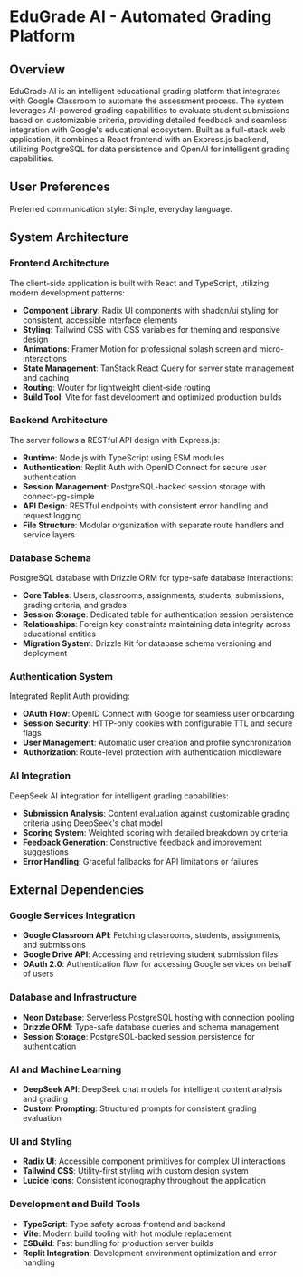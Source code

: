 # EduGrade AI - Automated Grading Platform

## Overview

EduGrade AI is an intelligent educational grading platform that integrates with Google Classroom to automate the assessment process. The system leverages AI-powered grading capabilities to evaluate student submissions based on customizable criteria, providing detailed feedback and seamless integration with Google's educational ecosystem. Built as a full-stack web application, it combines a React frontend with an Express.js backend, utilizing PostgreSQL for data persistence and OpenAI for intelligent grading capabilities.

## User Preferences

Preferred communication style: Simple, everyday language.

## System Architecture

### Frontend Architecture
The client-side application is built with React and TypeScript, utilizing modern development patterns:
- **Component Library**: Radix UI components with shadcn/ui styling for consistent, accessible interface elements
- **Styling**: Tailwind CSS with CSS variables for theming and responsive design
- **Animations**: Framer Motion for professional splash screen and micro-interactions
- **State Management**: TanStack React Query for server state management and caching
- **Routing**: Wouter for lightweight client-side routing
- **Build Tool**: Vite for fast development and optimized production builds

### Backend Architecture
The server follows a RESTful API design with Express.js:
- **Runtime**: Node.js with TypeScript using ESM modules
- **Authentication**: Replit Auth with OpenID Connect for secure user authentication
- **Session Management**: PostgreSQL-backed session storage with connect-pg-simple
- **API Design**: RESTful endpoints with consistent error handling and request logging
- **File Structure**: Modular organization with separate route handlers and service layers

### Database Schema
PostgreSQL database with Drizzle ORM for type-safe database interactions:
- **Core Tables**: Users, classrooms, assignments, students, submissions, grading criteria, and grades
- **Session Storage**: Dedicated table for authentication session persistence
- **Relationships**: Foreign key constraints maintaining data integrity across educational entities
- **Migration System**: Drizzle Kit for database schema versioning and deployment

### Authentication System
Integrated Replit Auth providing:
- **OAuth Flow**: OpenID Connect with Google for seamless user onboarding
- **Session Security**: HTTP-only cookies with configurable TTL and secure flags
- **User Management**: Automatic user creation and profile synchronization
- **Authorization**: Route-level protection with authentication middleware

### AI Integration
DeepSeek AI integration for intelligent grading capabilities:
- **Submission Analysis**: Content evaluation against customizable grading criteria using DeepSeek's chat model
- **Scoring System**: Weighted scoring with detailed breakdown by criteria
- **Feedback Generation**: Constructive feedback and improvement suggestions
- **Error Handling**: Graceful fallbacks for API limitations or failures

## External Dependencies

### Google Services Integration
- **Google Classroom API**: Fetching classrooms, students, assignments, and submissions
- **Google Drive API**: Accessing and retrieving student submission files
- **OAuth 2.0**: Authentication flow for accessing Google services on behalf of users

### Database and Infrastructure
- **Neon Database**: Serverless PostgreSQL hosting with connection pooling
- **Drizzle ORM**: Type-safe database queries and schema management
- **Session Storage**: PostgreSQL-backed session persistence for authentication

### AI and Machine Learning
- **DeepSeek API**: DeepSeek chat models for intelligent content analysis and grading
- **Custom Prompting**: Structured prompts for consistent grading evaluation

### UI and Styling
- **Radix UI**: Accessible component primitives for complex UI interactions
- **Tailwind CSS**: Utility-first styling with custom design system
- **Lucide Icons**: Consistent iconography throughout the application

### Development and Build Tools
- **TypeScript**: Type safety across frontend and backend
- **Vite**: Modern build tooling with hot module replacement
- **ESBuild**: Fast bundling for production server builds
- **Replit Integration**: Development environment optimization and error handling